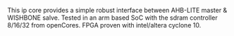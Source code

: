 This ip core provides a simple robust interface between AHB-LITE master & WISHBONE salve. Tested in an arm based SoC with the sdram controller 8/16/32 from openCores. FPGA proven with intel/altera cyclone 10.
